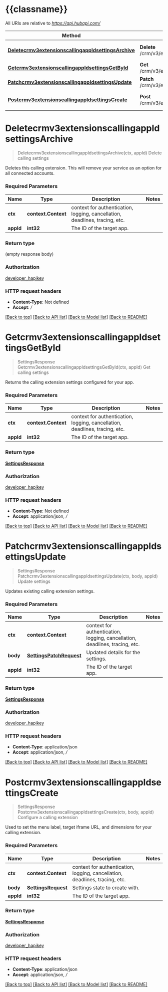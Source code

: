 # {{classname}}

All URIs are relative to *https://api.hubapi.com/*

Method | HTTP request | Description
------------- | ------------- | -------------
[**Deletecrmv3extensionscallingappIdsettingsArchive**](SettingsApi.md#Deletecrmv3extensionscallingappIdsettingsArchive) | **Delete** /crm/v3/extensions/calling/{appId}/settings | Delete calling settings
[**Getcrmv3extensionscallingappIdsettingsGetById**](SettingsApi.md#Getcrmv3extensionscallingappIdsettingsGetById) | **Get** /crm/v3/extensions/calling/{appId}/settings | Get calling settings
[**Patchcrmv3extensionscallingappIdsettingsUpdate**](SettingsApi.md#Patchcrmv3extensionscallingappIdsettingsUpdate) | **Patch** /crm/v3/extensions/calling/{appId}/settings | Update settings
[**Postcrmv3extensionscallingappIdsettingsCreate**](SettingsApi.md#Postcrmv3extensionscallingappIdsettingsCreate) | **Post** /crm/v3/extensions/calling/{appId}/settings | Configure a calling extension

# **Deletecrmv3extensionscallingappIdsettingsArchive**
> Deletecrmv3extensionscallingappIdsettingsArchive(ctx, appId)
Delete calling settings

Deletes this calling extension. This will remove your service as an option for all connected accounts.

### Required Parameters

Name | Type | Description  | Notes
------------- | ------------- | ------------- | -------------
 **ctx** | **context.Context** | context for authentication, logging, cancellation, deadlines, tracing, etc.
  **appId** | **int32**| The ID of the target app. | 

### Return type

 (empty response body)

### Authorization

[developer_hapikey](../README.md#developer_hapikey)

### HTTP request headers

 - **Content-Type**: Not defined
 - **Accept**: */*

[[Back to top]](#) [[Back to API list]](../README.md#documentation-for-api-endpoints) [[Back to Model list]](../README.md#documentation-for-models) [[Back to README]](../README.md)

# **Getcrmv3extensionscallingappIdsettingsGetById**
> SettingsResponse Getcrmv3extensionscallingappIdsettingsGetById(ctx, appId)
Get calling settings

Returns the calling extension settings configured for your app.

### Required Parameters

Name | Type | Description  | Notes
------------- | ------------- | ------------- | -------------
 **ctx** | **context.Context** | context for authentication, logging, cancellation, deadlines, tracing, etc.
  **appId** | **int32**| The ID of the target app. | 

### Return type

[**SettingsResponse**](SettingsResponse.md)

### Authorization

[developer_hapikey](../README.md#developer_hapikey)

### HTTP request headers

 - **Content-Type**: Not defined
 - **Accept**: application/json, */*

[[Back to top]](#) [[Back to API list]](../README.md#documentation-for-api-endpoints) [[Back to Model list]](../README.md#documentation-for-models) [[Back to README]](../README.md)

# **Patchcrmv3extensionscallingappIdsettingsUpdate**
> SettingsResponse Patchcrmv3extensionscallingappIdsettingsUpdate(ctx, body, appId)
Update settings

Updates existing calling extension settings.

### Required Parameters

Name | Type | Description  | Notes
------------- | ------------- | ------------- | -------------
 **ctx** | **context.Context** | context for authentication, logging, cancellation, deadlines, tracing, etc.
  **body** | [**SettingsPatchRequest**](SettingsPatchRequest.md)| Updated details for the settings. | 
  **appId** | **int32**| The ID of the target app. | 

### Return type

[**SettingsResponse**](SettingsResponse.md)

### Authorization

[developer_hapikey](../README.md#developer_hapikey)

### HTTP request headers

 - **Content-Type**: application/json
 - **Accept**: application/json, */*

[[Back to top]](#) [[Back to API list]](../README.md#documentation-for-api-endpoints) [[Back to Model list]](../README.md#documentation-for-models) [[Back to README]](../README.md)

# **Postcrmv3extensionscallingappIdsettingsCreate**
> SettingsResponse Postcrmv3extensionscallingappIdsettingsCreate(ctx, body, appId)
Configure a calling extension

Used to set the menu label, target iframe URL, and dimensions for your calling extension.

### Required Parameters

Name | Type | Description  | Notes
------------- | ------------- | ------------- | -------------
 **ctx** | **context.Context** | context for authentication, logging, cancellation, deadlines, tracing, etc.
  **body** | [**SettingsRequest**](SettingsRequest.md)| Settings state to create with. | 
  **appId** | **int32**| The ID of the target app. | 

### Return type

[**SettingsResponse**](SettingsResponse.md)

### Authorization

[developer_hapikey](../README.md#developer_hapikey)

### HTTP request headers

 - **Content-Type**: application/json
 - **Accept**: application/json, */*

[[Back to top]](#) [[Back to API list]](../README.md#documentation-for-api-endpoints) [[Back to Model list]](../README.md#documentation-for-models) [[Back to README]](../README.md)

